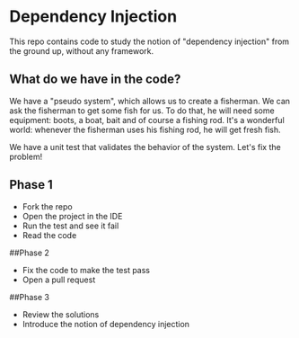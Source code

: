 # Dependency Injection

This repo contains code to study the notion of "dependency injection" from the ground up, without any framework.

## What do we have in the code?

We have a "pseudo system", which allows us to create a fisherman. We can ask the fisherman to get some fish for us. To do that, he will need some equipment: boots, a boat, bait and of course a fishing rod. It's a wonderful world: whenever the fisherman uses his fishing rod, he will get fresh fish.

We have a unit test that validates the behavior of the system. Let's fix the problem!

## Phase 1

* Fork the repo
* Open the project in the IDE
* Run the test and see it fail
* Read the code

##Phase 2

* Fix the code to make the test pass
* Open a pull request

##Phase 3

* Review the solutions
* Introduce the notion of dependency injection